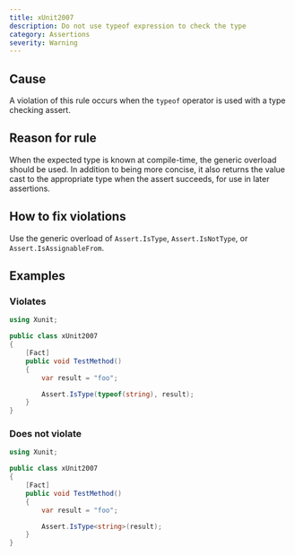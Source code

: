 ```yaml
---
title: xUnit2007
description: Do not use typeof expression to check the type
category: Assertions
severity: Warning
---
```


## Cause

A violation of this rule occurs when the `typeof` operator is used with a type checking assert.

## Reason for rule

When the expected type is known at compile-time, the generic overload should be used. In addition to being more concise, it also returns the value cast to the appropriate type when the assert succeeds, for use in later assertions.

## How to fix violations

Use the generic overload of `Assert.IsType`, `Assert.IsNotType`, or `Assert.IsAssignableFrom`.

## Examples

### Violates

```csharp
using Xunit;

public class xUnit2007
{
    [Fact]
    public void TestMethod()
    {
        var result = "foo";

        Assert.IsType(typeof(string), result);
    }
}
```

### Does not violate

```csharp
using Xunit;

public class xUnit2007
{
    [Fact]
    public void TestMethod()
    {
        var result = "foo";

        Assert.IsType<string>(result);
    }
}
```
